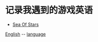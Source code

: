 # 记录我遇到的游戏英语
* [Sea Of Stars](sea_of_stars/sea_of_stars.md)

[English](../english.md) -- [language](../../language.md)
